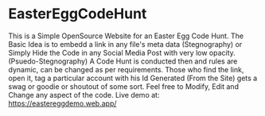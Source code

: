# EasterEggCodeHunt
This is a Simple OpenSource Website for an Easter Egg Code Hunt. 
The Basic Idea is to embedd a link in any file's meta data (Stegnography) or Simply Hide the Code in any Social Media Post with very low opacity. (Psuedo-Stegnography)
A Code Hunt is conducted then and rules are dynamic, can be changed as per requirements.
Those who find the link, open it, tag a particular account with his Id Generated (From the Site) gets a swag or goodie or shoutout of some sort.
Feel free to Modify, Edit and Change any aspect of the code.
Live demo at: https://eastereggdemo.web.app/

